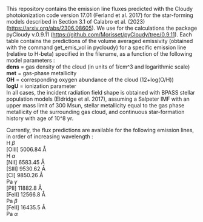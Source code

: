This repository contains the emission line fluxes predicted with the Cloudy photoionization code version 17.01 (Ferland et al. 2017) for the star-forming models described in Section 3.1 of Calabro et al. (2023) (https://arxiv.org/abs/2306.08605). We use for the calculations the package pyCloudy v.0.9.11 (https://github.com/Morisset/pyCloudy/tree/0.9.11). 
Each table contains the predictions of the volume averaged emissivity (obtained with the command get_emis_vol in pycloudy) for a specific emission line (relative to H-beta) specified in the filename, as a function of the following model parameters : <br />
**dens** = gas density of the cloud (in units of 1/cm^3 and logarithmic scale) <br />
**met** = gas-phase metallicity  <br />
**OH** = corresponding oxygen abundance of the cloud (12+log(O/H)) <br />
**logU** = ionization parameter <br />
In all cases, the incident radiation field shape is obtained with BPASS stellar population models (Eldridge et al. 2017), assuming a Salpeter IMF with an upper mass limit of 300 Msun, stellar metallicity equal to the gas phase metallicity of the surrounding gas cloud, and continuous star-formation history with age of 10^8 yr. 

Currently, the flux predictions are available for the following emission lines, in order of increasing wavelength : \
H $\beta$ \
[OIII] $5006.84$ &angst; <br />
H $\alpha$ \
[NII] $6583.45$ &angst; <br />
[SIII] $9530.62$ &angst; <br />
[CI]  $9850.26$ &angst; <br />
Pa $\gamma$ \
[PII] $11882.8$ &angst; <br />
[FeII] $12566.8$ &angst; <br />
Pa $\beta$ \
[FeII] $16435.5$ &angst; <br />
Pa $\alpha$
